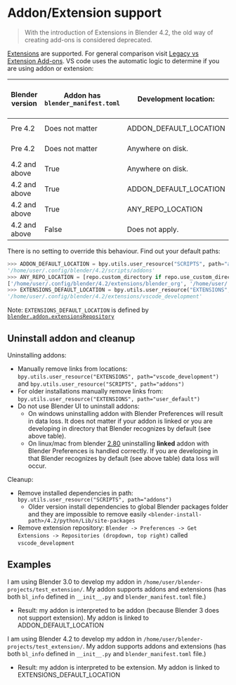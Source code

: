# Addon/Extension support

> With the introduction of Extensions in Blender 4.2, the old way of creating add-ons is considered deprecated.

[Extensions](https://docs.blender.org/manual/en/4.2/advanced/extensions/getting_started.html) are supported.
For general comparison visit [Legacy vs Extension Add-ons](https://docs.blender.org/manual/en/4.2/advanced/extensions/addons.html#legacy-vs-extension-add-ons).
VS code uses the automatic logic to determine if you are using addon or extension:

| Blender version | Addon has `blender_manifest.toml` | Development location:  | Your addon is interpreted as: | Link is created?                                   |
| --------------- | --------------------------------- | ---------------------- | ----------------------------- | -------------------------------------------------- |
| Pre 4.2         | Does not matter                   | ADDON_DEFAULT_LOCATION | Legacy addon                  | No link is created                                 |
| Pre 4.2         | Does not matter                   | Anywhere on disk.      | Legacy addon                  | You addon is linked to ADDON_DEFAULT_LOCATION      |
| 4.2 and above   | True                              | Anywhere on disk.      | Extension                     | You addon is linked to EXTENSIONS_DEFAULT_LOCATION |
| 4.2 and above   | True                              | ADDON_DEFAULT_LOCATION | Legacy addon                  | No link is created                                 |
| 4.2 and above   | True                              | ANY_REPO_LOCATION      | Extension                     | No link is created                                 |
| 4.2 and above   | False                             | Does not apply.        | Legacy addon                  | You addon is linked to ADDON_DEFAULT_LOCATION      |

There is no setting to override this behaviour. Find out your default paths:
```python
>>> ADDON_DEFAULT_LOCATION = bpy.utils.user_resource("SCRIPTS", path="addons")
'/home/user/.config/blender/4.2/scripts/addons'
>>> ANY_REPO_LOCATION = [repo.custom_directory if repo.use_custom_directory else repo.directory for repo in bpy.context.preferences.extensions.repos if repo.enabled]
['/home/user/.config/blender/4.2/extensions/blender_org', '/home/user/.config/blender/4.2/extensions/user_default', '/snap/blender/5088/4.2/extensions/system']
>>> EXTENSIONS_DEFAULT_LOCATION = bpy.utils.user_resource("EXTENSIONS", path="vscode_development")
'/home/user/.config/blender/4.2/extensions/vscode_development' 
```

Note: `EXTENSIONS_DEFAULT_LOCATION` is defined by [`blender.addon.extensionsRepository`](vscode://settings/blender.addon.extensionsRepository) 

## Uninstall addon and cleanup

Uninstalling addons:

- Manually remove links from locations: `bpy.utils.user_resource("EXTENSIONS", path="vscode_development")` and `bpy.utils.user_resource("SCRIPTS", path="addons")`
- For older installations manually remove links from: `bpy.utils.user_resource("EXTENSIONS", path="user_default")`
- Do not use Blender UI to uninstall addons:
    - On windows uninstalling addon with Blender Preferences will result in data loss. It does not matter if your addon is linked or you are developing in directory that Blender recognizes by default (see above table).
    - On linux/mac from blender [2.80](https://projects.blender.org/blender/blender/commit/e6ba760ce8fda5cf2e18bf26dddeeabdb4021066) uninstalling **linked** addon with Blender Preferences is handled correctly. If you are developing in that Blender recognizes by default (see above table) data loss will occur.

Cleanup:
- Remove installed dependencies in path: `bpy.utils.user_resource("SCRIPTS", path="addons")`
  - Older version install dependencies to global Blender packages folder and they are impossible to remove easily `<blender-install-path>/4.2/python/Lib/site-packages`
- Remove extension repository: `Blender -> Preferences -> Get Extensions -> Repositories (dropdown, top right)` called `vscode_development`

## Examples

I am using Blender 3.0 to develop my addon in `/home/user/blender-projects/test_extension/`.
My addon supports addons and extensions (has both `bl_info` defined in `__init__.py` and `blender_manifest.toml` file.)
  - Result: my addon is interpreted to be addon (because Blender 3 does not support extension). My addon is linked to ADDON_DEFAULT_LOCATION
 
I am using Blender 4.2 to develop my addon in `/home/user/blender-projects/test_extension/`.
My addon supports addons and extensions (has both `bl_info` defined in `__init__.py` and `blender_manifest.toml` file.)
  - Result: my addon is interpreted to be extension. My addon is linked to EXTENSIONS_DEFAULT_LOCATION
